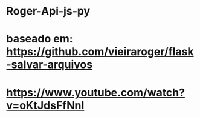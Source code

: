 # Roger-Api-js-py

# baseado em: https://github.com/vieiraroger/flask-salvar-arquivos
# https://www.youtube.com/watch?v=oKtJdsFfNnI
